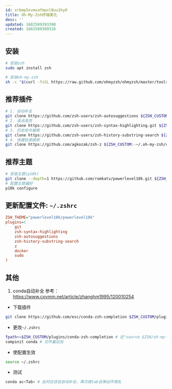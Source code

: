 ```yaml
---
id: xrbmp5xvmxafmpxl0uu1hy0
title: Oh-My-Zsh终端美化
desc: ''
updated: 1682589393390
created: 1682589389316
---
```


## 安装
```bash
# 安装zsh
sudo apt install zsh

# 安装oh-my-zsh
sh -c "$(curl -fsSL https://raw.github.com/ohmyzsh/ohmyzsh/master/tools/install.sh)"
```
<!-- more -->

## 推荐插件
```bash
# 1. 自动补全
git clone https://github.com/zsh-users/zsh-autosuggestions ${ZSH_CUSTOM:-~/.oh-my-zsh/custom}/plugins/zsh-autosuggestions
# 2. 语法高亮
git clone https://github.com/zsh-users/zsh-syntax-highlighting.git ${ZSH_CUSTOM:-~/.oh-my-zsh/custom}/plugins/zsh-syntax-highlighting
# 3. 历史命令搜索
git clone https://github.com/zsh-users/zsh-history-substring-search ${ZSH_CUSTOM:-~/.oh-my-zsh/custom}/plugins/zsh-history-substring-search
# 4. 快捷目录跳转
git clone https://github.com/agkozak/zsh-z ${ZSH_CUSTOM:-~/.oh-my-zsh/custom}/plugins/zsh-z
```
## 推荐主题

```bash
# 安装主题(p10k)
git clone --depth=1 https://github.com/romkatv/powerlevel10k.git ${ZSH_CUSTOM:-$HOME/.oh-my-zsh/custom}/themes/powerlevel10k
# 配置主题偏好
p10k configure
```

## 更新配置文件: `~/.zshrc`
```ini
ZSH_THEME="powerlevel10k/powerlevel10k"
plugins=(
    git
    zsh-syntax-highlighting
    zsh-autosuggestions
    zsh-history-substring-search
    z
    docker
    sudo
)
```

## 其他
1. conda自动补全
参考：https://www.cxymm.net/article/zhanghm1995/120010254
- 下载插件
```bash
git clone https://github.com/esc/conda-zsh-completion $ZSH_CUSTOM/plugins/conda-zsh-completion
```
- 更改`~/.zshrc`
```bash
fpath+=$ZSH_CUSTOM/plugins/conda-zsh-completion # 在"source $ZSH/oh-my-zsh.sh"前加
compinit conda # 文件最后加
```
- 使配置生效
```bash
source ~/.zshrc
```
- 测试
```bash
conda ac<Tab> # 此时应该会自动补全，再次按tab会弹出环境名
```